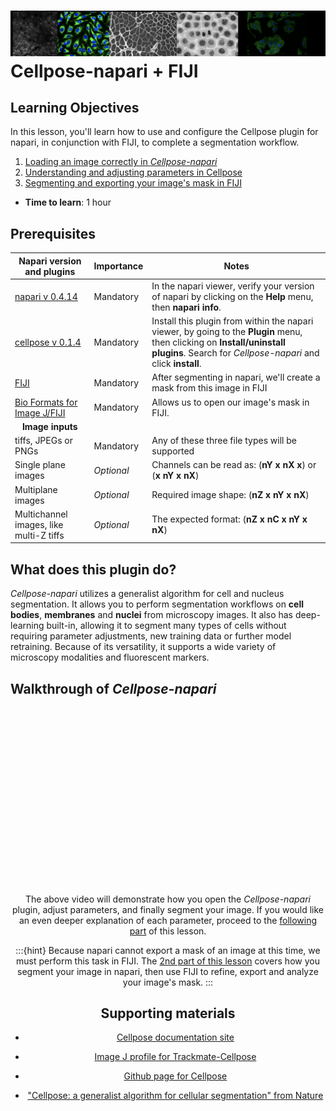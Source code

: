 ![Samples of images segmented by Cellpose](images/Cellpose-banner.png)
Cellpose-napari + FIJI
=======================

## Learning Objectives

In this lesson, you'll learn how to use and configure the Cellpose plugin for napari, in conjunction with FIJI, to complete a segmentation workflow.

1.  [Loading an image correctly in *Cellpose-napari*](cellpose-parameters.md)
2.  [Understanding and adjusting parameters in Cellpose](cellpose-parameters.md)
3.  [Segmenting and exporting your image's mask in FIJI](cellpose-FIJI.md)

- **Time to learn**: 1 hour

## Prerequisites

| Napari version and plugins                                                                     | Importance | Notes |
| -------------------------------------------------------------------------------- | ---------- | ----- |
| [napari v 0.4.14](https://chanzuckerberg.github.io/napari-segmentation-workshop/onboard/lesson3.html) | Mandatory  | In the napari viewer, verify your version of napari by clicking on the **Help** menu, then **napari info**. | |
| [cellpose v 0.1.4](https://www.napari-hub.org/plugins/cellpose-napari) | Mandatory  | Install this plugin from within the napari viewer, by going to the **Plugin** menu, then clicking on **Install/uninstall plugins**. Search for *Cellpose-napari* and click **install**. | |
| [FIJI](https://imagej.net/software/fiji/) | Mandatory  | After segmenting in napari, we'll create a mask from this image in FIJI| |
| [Bio Formats for Image J/FIJI](https://imagej.net/formats/bio-formats) | Mandatory  | Allows us to open our image's mask in FIJI.| |
| <center>**Image inputs**</center> |  |  |
| tiffs, JPEGs or PNGs | Mandatory  | Any of these three file types will be supported | |
| Single plane images | *Optional*  | Channels can be read as: (**nY x nX x**) or (**x nY x nX**)| |
| Multiplane images | *Optional*  | Required image shape: (**nZ x nY x nX**)  | |
| Multichannel images, like multi-Z tiffs | *Optional*  | The expected format: (**nZ x nC x nY x nX**) | |

## What does this plugin do?

*Cellpose-napari* utilizes a generalist algorithm for cell and nucleus segmentation. It allows you to perform segmentation workflows on **cell bodies**, **membranes** and **nuclei** from microscopy images. It also has deep-learning built-in, allowing it to segment many types of cells without requiring parameter adjustments, new training data or further model retraining. Because of its versatility, it supports a wide variety of microscopy modalities and fluorescent markers.

## Walkthrough of *Cellpose-napari*

<center><script src="https://fast.wistia.com/embed/medias/cjthtdwtyt.jsonp" async></script><script src="https://fast.wistia.com/assets/external/E-v1.js" async></script><div class="wistia_responsive_padding" style="padding:56.25% 0 0 0;position:relative;"><div class="wistia_responsive_wrapper"</center>
  
The above video will demonstrate how you open the *Cellpose-napari* plugin, adjust parameters, and finally segment your image. If you would like an even deeper explanation of each parameter, proceed to the [following part](cellpose-parameters.md) of this lesson. 
  
:::{hint}
Because napari cannot export a mask of an image at this time, we must perform this task in FIJI. The [2nd part of this lesson](cellpose-FIJI.md) covers how you segment your image in napari, then use FIJI to refine, export and analyze your image's mask. 
:::

## Supporting materials

- [Cellpose documentation site](https://cellpose.readthedocs.io/en/latest/)

- [Image J profile for Trackmate-Cellpose](https://imagej.net/plugins/trackmate/trackmate-cellpose)

- [Github page for Cellpose](https://github.com/mouseland/cellpose)

- ["Cellpose: a generalist algorithm for cellular segmentation" from Nature](https://www.nature.com/articles/s41592-020-01018-x.epdf?)
